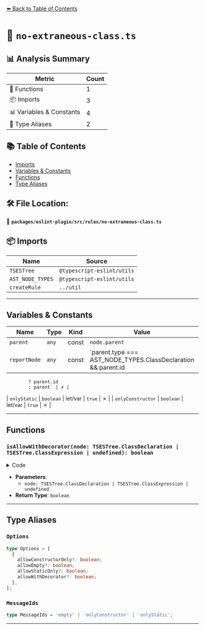 [⬅️ Back to Table of Contents](../../../../index.md)

# 📄 `no-extraneous-class.ts`

## 📊 Analysis Summary

| Metric | Count |
|--------|-------|
| 🔧 Functions | 1 |
| 📦 Imports | 3 |
| 📊 Variables & Constants | 4 |
| 📑 Type Aliases | 2 |

## 📚 Table of Contents

- [Imports](#imports)
- [Variables & Constants](#variables-constants)
- [Functions](#functions)
- [Type Aliases](#type-aliases)

## 🛠️ File Location:
📂 **`packages/eslint-plugin/src/rules/no-extraneous-class.ts`**

## 📦 Imports

| Name | Source |
|------|--------|
| `TSESTree` | `@typescript-eslint/utils` |
| `AST_NODE_TYPES` | `@typescript-eslint/utils` |
| `createRule` | `../util` |


---

## Variables & Constants

| Name | Type | Kind | Value | Exported |
|------|------|------|-------|----------|
| `parent` | `any` | const | `node.parent` | ✗ |
| `reportNode` | `any` | const | `parent.type === AST_NODE_TYPES.ClassDeclaration && parent.id
            ? parent.id
            : parent` | ✗ |
| `onlyStatic` | `boolean` | let/var | `true` | ✗ |
| `onlyConstructor` | `boolean` | let/var | `true` | ✗ |


---

## Functions

### `isAllowWithDecorator(node: TSESTree.ClassDeclaration | TSESTree.ClassExpression | undefined): boolean`

<details><summary>Code</summary>

```ts
(
      node: TSESTree.ClassDeclaration | TSESTree.ClassExpression | undefined,
    ): boolean => {
      return !!(
        allowWithDecorator &&
        node?.decorators &&
        node.decorators.length !== 0
      );
    }
```
</details>

- **Parameters**:
  - `node: TSESTree.ClassDeclaration | TSESTree.ClassExpression | undefined`
- **Return Type**: `boolean`

---

## Type Aliases

### `Options`

```ts
type Options = [
  {
    allowConstructorOnly?: boolean;
    allowEmpty?: boolean;
    allowStaticOnly?: boolean;
    allowWithDecorator?: boolean;
  },
];
```

### `MessageIds`

```ts
type MessageIds = 'empty' | 'onlyConstructor' | 'onlyStatic';
```


---